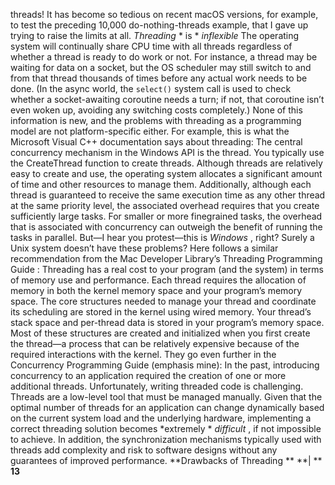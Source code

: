 threads! It has become so tedious on recent macOS versions, for example, to test the preceding 10,000 do-nothing-threads example, that I gave up trying to raise the limits at all. *Threading* * is * *inflexible* The operating system will continually share CPU time with all threads regardless of whether a thread is ready to do work or not. For instance, a thread may be waiting for data on a socket, but the OS scheduler may still switch to and from that thread thousands of times before any actual work needs to be done. (In the async world, the  `select()`  system call is used to check whether a socket-awaiting coroutine needs a turn; if not, that coroutine isn’t even woken up, avoiding any switching costs completely.) None of this information is new, and the problems with threading as a programming model are not platform-specific either. For example, this is what the  Microsoft Visual C++ documentation  says about threading: The central concurrency mechanism in the Windows API is the thread. You typically use the CreateThread function to create threads. Although threads are relatively easy to create and use, the operating system allocates a significant amount of time and other resources to manage them. Additionally, although each thread is guaranteed to receive the same execution time as any other thread at the same priority level, the associated overhead requires that you create sufficiently large tasks. For smaller or more finegrained tasks, the overhead that is associated with concurrency can outweigh the benefit of running the tasks in parallel. But—I hear you protest—this is  *Windows* , right? Surely a Unix system doesn’t have these problems? Here follows a similar recommendation from the Mac Developer Library’s  Threading Programming Guide : Threading has a real cost to your program (and the system) in terms of memory use and performance. Each thread requires the allocation of memory in both the kernel memory space and your program’s memory space. The core structures needed to manage your thread and coordinate its scheduling are stored in the kernel using wired memory. Your thread’s stack space and per-thread data is stored in your program’s memory space. Most of these structures are created and initialized when you first create the thread—a process that can be relatively expensive because of the required interactions with the kernel. They go even further in the  Concurrency Programming Guide  (emphasis mine): In the past, introducing concurrency to an application required the creation of one or more additional threads. Unfortunately, writing threaded code is challenging. Threads are a low-level tool that must be managed manually. Given that the optimal number of threads for an application can change dynamically based on the current system load and the underlying hardware, implementing a correct threading solution becomes *extremely * *difficult* , if not impossible to achieve. In addition, the synchronization mechanisms typically used with threads add complexity and risk to software designs without any guarantees of improved performance. **Drawbacks of Threading ** **| ** **13**
